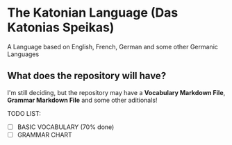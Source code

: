 # The Katonian Language (Das Katonias Speikas)
A Language based on English, French, German and some other Germanic Languages

## What does the repository will have?

I'm still deciding, but the repository may have a **Vocabulary Markdown File**, **Grammar Markdown File** and some other aditionals!

TODO LIST:
- [ ] BASIC VOCABULARY (70% done)
- [ ] GRAMMAR CHART
